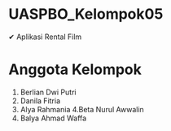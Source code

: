 # UASPBO_Kelompok05


✔ Aplikasi Rental Film

# Anggota Kelompok

1. Berlian Dwi Putri 
2. Danila Fitria
3. Alya Rahmania
4.Beta Nurul Awwalin
5. Balya Ahmad Waffa
